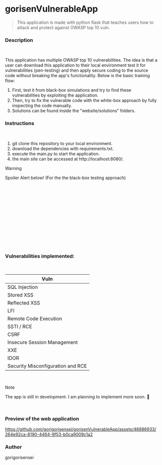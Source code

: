 # gorisenVulnerableApp
> This application is made with python flask that teaches users how to attack and protect against OWASP top 10 vuln.


###  Description

<br>

This application has multiple OWASP top 10 vulnerabilities. The idea is that a user can download this application to their local environment test it for vulnerabilities (pen-testing) and then apply secure coding to the source code without breaking the app's functionality. 
Below is the basic training flow:

1. First, test it from black-box simulations and try to find these vulnerabilities by exploiting the application.
2. Then, try to fix the vulnerable code with the white-box approach by fully inspecting the code manually.
3. Solutions can be found inside the "website/solutions" folders.


### Instructions
<br>

1. git clone this repository to your local environment.
2. download the dependencies with requirements.txt.
3. execute the main.py to start the application.
4. the main site can be accessed at http://localhost:8080/.

> [!WARNING]
>Spoiler Alert below! (For the the black-box testing approach)


<br>
<br>
<br>
<br>
<br>
<br>
<br>
<br>
<br>
<br>
<br>
<br>

 
### Vulnerabilities implemented:
<br>

| Vuln       |
| ------------- | 
| SQL Injection    |
| Stored XSS     |
| Reflected XSS | 
| LFI | 
| Remote Code Execution | 
| SSTI / RCE | 
| CSRF | 
| Insecure Session Management |
| XXE | 
| IDOR |
| Security Misconfiguration and RCE| 

 
<br>

> [!NOTE]
> The app is still in development. I am planning to implement more soon. :space_invader:

<br>


###  Preview of the web application

 

https://github.com/gorigorisensei/gorisenVulnerableApp/assets/46886933/264e92ca-8190-4464-9f53-b0ca9009c1a2



### Author

gorigorisensei

